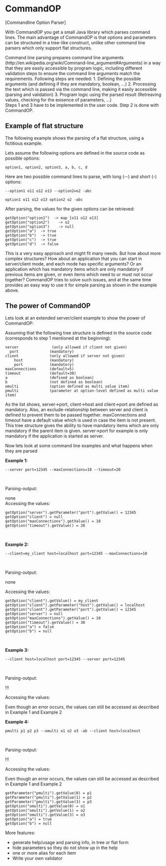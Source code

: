 CommandOP
==========
[Commandline Option Parser]

<p>
With CommandOP you get a small Java library which parses command lines. The main advantage of CommandOP is that options and parameters 
can be structured in a tree-like construct, unlike other command line parsers which only support flat structures.
</p>

<p>
Command line parsing prepares command line arguments (http://en.wikipedia.org/wiki/Command-line_argument#Arguments) in a way that 
they are easily accessible by program logic, including different validation steps to ensure the command line arguments match 
the requirements. Following steps are needed:
1. Defining the possible arguments (and defining if they are mandatory, boolean, ...)
2. Processing the text which is passed via the command line, making it easily accessible (parsing and validation)
3. Program logic using the parsed result (Retreaving values, checking for the exisence of parameters, ...)<br />
Steps 1 and 3 have to be implemented in the user code. Step 2 is done with CommandOP.
</p>

Example of flat structure
---------------------------
<p>
The following example shows the parsing of a flat structure, using a fictitious example.
</p>
<p>
Lets assume the following options are defined in the source code as possible options:
</p>
<pre><code>option1, option2, option3, a, b, c, d
</code></pre>

<p>
Here are two possible command lines to parse, with long (--) and short (-) options:
</p>
<pre><code>--option1 o11 o12 o13 --option2=o2 -abc
</code></pre>
<pre><code>option1 o11 o12 o13 option2 o2 -abc
</code></pre>

<p>
After parsing, the values for the given options can be retrieved:
</p>
<pre><code>getOption("option1")  -> map [o11 o12 o13]
getOption("option2")	-> o2
getOption("option3")	-> null
getOption("a")	-> true
getOption("b")	-> true
getOption("c")	-> true
getOption("d")	-> false
</code></pre>

<p>
This is a very easy approach and might fit many needs. But how about more complex structures? How about an application that you can start in server/client mode, and each mode has specific arguments? Or an application which has mandatory items which are only mandatory if previous items are given, or even items which need to or must not occur together? CommandOP tries to solve such issues, and at the same time provides an easy way to use it for simple parsing as shown in the example above.
</p>

The power of CommandOP
-----------------------
<p>
Lets look at an extended server/client example to show the power of CommandOP:
</p>

<p>
Assuming that the following tree structure is defined in the source code (corresponds to step 1 mentioned at the beginning):
</p>
<pre><code>server				(only allowed if client not given)
  port				(mandatory)
client				(only allowed if server not given)
	host			(mandatory)
	port			(mandatory)
maxConnections		(default=5)
timeout				(default=30)
a					(defined as boolean)
b					(not defined as boolean)
omulti				(option defined as multi value item)
pmulti				(parameter at option-level defined as multi value item)
</code></pre>

<p>
As the list shows, server->port, client->host and client->port are defined as mandatory. Also, an exclude-relationship between server and client is defined to prevent them to be passed together. maxConnections and timeout have a default value which is used in case the item is not present. This tree structure gives the ability to have mandatory items which are only mandatory if the parent item is given. server->port for example is only mandatory if the application is started as server.
</p>

<p>
Now lets look at some command line examples and what happens when they are parsed
</p>

<p>
<b>Example 1:</b><br />
</p>
<pre><code>--server port=12345 --maxConnections=10 --timeout=20
</code></pre>
<br />
<p>
Parsing-output:
</p>
none
<br />
Accessing the values:<br />
<pre><code>getOption("server").getParameter("port").getValue() = 12345
getOption("client") = null
getOption("maxConnections").getValue() = 10
getOption("timeout").getValue() = 20
</code></pre>

<br />
<p>
<b>Example 2:</b><br />
</p>
<pre><code>--client=my_client host=localhost port=12345 --maxConnections=10
</code></pre>

<br />
<p>
Parsing-output:
</p>
none

<br />
<p>
Accessing the values:
</p>
<pre><code>getOption("client").getValue() = my_client
getOption("client").getParameter("host").getValue() = localhost
getOption("client").getParameter("port").getValue() = 12345
getOption("server") = null
getOption("maxConnections").getValue() = 10
getOption("timeout").getValue() = 30
getOption("a") = false
getOption("b") = null
</code></pre>

<br />
<p>
<b>Example 3:</b>
</p>
<pre><code>--client host=localhost port=12345 --server port=12345
</code></pre>

<br />
<p>
Parsing-output:
</p>
!!!

<br />
<p>
Accessing the values:
</p>
Even though an error occurs, the values can still be accessed as described in Example 1 and Example 2



<br />
<p>
<b>Example 4:</b>
</p>
<pre><code>pmulti p1 p2 p3 --omulti o1 o2 o3 -ab --client host=localhost
</code></pre>

<br />
<p>
Parsing-output:
</p>
!!!

<br />
<p>
Accessing the values:
</p>
Even though an error occurs, the values can still be accessed as described in Example 1 and Example 2

<pre><code>getParameter("pmulti").getValue(0) = p1
getParameter("pmulti").getValue(1) = p2
getParameter("pmulti").getValue(3) = p3
getOption("omulti").getValue(0) = o1
getOption("omulti").getValue(1) = o2
getOption("omulti").getValue(3) = o3
getOption("a") = true
getOption("b") = null
</code></pre>


<p>
More features:
<ul>
<li>generate help/usage and parsing info, in tree or flat form</li>
<li>hide parameters so they do not show up in the help</li>
<li>one or more alias for each item</li>
<li>Write your own validator</li>
</ul>
</p>
